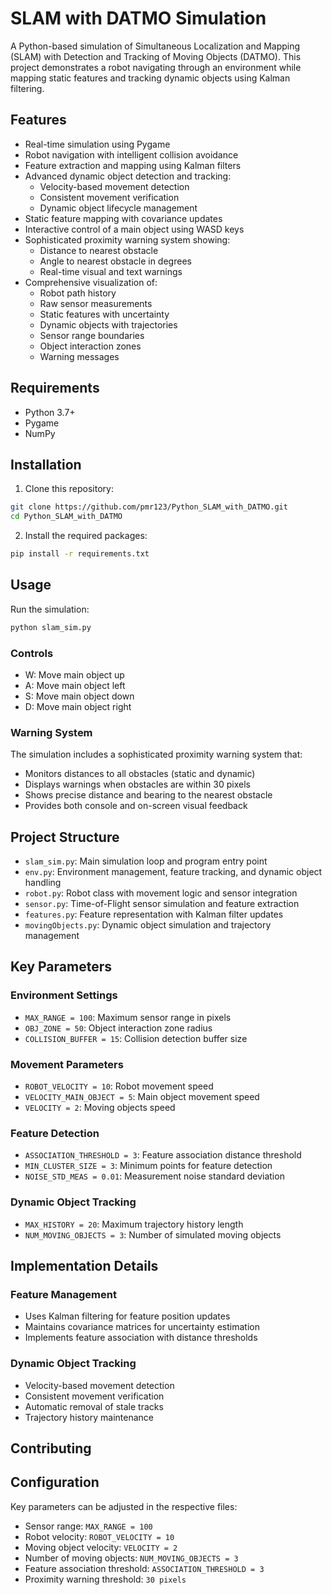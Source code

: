 # SLAM with DATMO Simulation

A Python-based simulation of Simultaneous Localization and Mapping (SLAM) with Detection and Tracking of Moving Objects (DATMO). This project demonstrates a robot navigating through an environment while mapping static features and tracking dynamic objects using Kalman filtering.

## Features

- Real-time simulation using Pygame
- Robot navigation with intelligent collision avoidance
- Feature extraction and mapping using Kalman filters
- Advanced dynamic object detection and tracking:
  - Velocity-based movement detection
  - Consistent movement verification
  - Dynamic object lifecycle management
- Static feature mapping with covariance updates
- Interactive control of a main object using WASD keys
- Sophisticated proximity warning system showing:
  - Distance to nearest obstacle
  - Angle to nearest obstacle in degrees
  - Real-time visual and text warnings
- Comprehensive visualization of:
  - Robot path history
  - Raw sensor measurements
  - Static features with uncertainty
  - Dynamic objects with trajectories
  - Sensor range boundaries
  - Object interaction zones
  - Warning messages

## Requirements

- Python 3.7+
- Pygame
- NumPy

## Installation

1. Clone this repository:
```bash
git clone https://github.com/pmr123/Python_SLAM_with_DATMO.git
cd Python_SLAM_with_DATMO
```

2. Install the required packages: 
```bash
pip install -r requirements.txt
```

## Usage

Run the simulation:
```bash
python slam_sim.py
```

### Controls
- W: Move main object up
- A: Move main object left
- S: Move main object down
- D: Move main object right

### Warning System
The simulation includes a sophisticated proximity warning system that:
- Monitors distances to all obstacles (static and dynamic)
- Displays warnings when obstacles are within 30 pixels
- Shows precise distance and bearing to the nearest obstacle
- Provides both console and on-screen visual feedback

## Project Structure

- `slam_sim.py`: Main simulation loop and program entry point
- `env.py`: Environment management, feature tracking, and dynamic object handling
- `robot.py`: Robot class with movement logic and sensor integration
- `sensor.py`: Time-of-Flight sensor simulation and feature extraction
- `features.py`: Feature representation with Kalman filter updates
- `movingObjects.py`: Dynamic object simulation and trajectory management

## Key Parameters

### Environment Settings
- `MAX_RANGE = 100`: Maximum sensor range in pixels
- `OBJ_ZONE = 50`: Object interaction zone radius
- `COLLISION_BUFFER = 15`: Collision detection buffer size

### Movement Parameters
- `ROBOT_VELOCITY = 10`: Robot movement speed
- `VELOCITY_MAIN_OBJECT = 5`: Main object movement speed
- `VELOCITY = 2`: Moving objects speed

### Feature Detection
- `ASSOCIATION_THRESHOLD = 3`: Feature association distance threshold
- `MIN_CLUSTER_SIZE = 3`: Minimum points for feature detection
- `NOISE_STD_MEAS = 0.01`: Measurement noise standard deviation

### Dynamic Object Tracking
- `MAX_HISTORY = 20`: Maximum trajectory history length
- `NUM_MOVING_OBJECTS = 3`: Number of simulated moving objects

## Implementation Details

### Feature Management
- Uses Kalman filtering for feature position updates
- Maintains covariance matrices for uncertainty estimation
- Implements feature association with distance thresholds

### Dynamic Object Tracking
- Velocity-based movement detection
- Consistent movement verification
- Automatic removal of stale tracks
- Trajectory history maintenance

## Contributing

## Configuration

Key parameters can be adjusted in the respective files:

- Sensor range: `MAX_RANGE = 100`
- Robot velocity: `ROBOT_VELOCITY = 10`
- Moving object velocity: `VELOCITY = 2`
- Number of moving objects: `NUM_MOVING_OBJECTS = 3`
- Feature association threshold: `ASSOCIATION_THRESHOLD = 3`
- Proximity warning threshold: `30 pixels`


